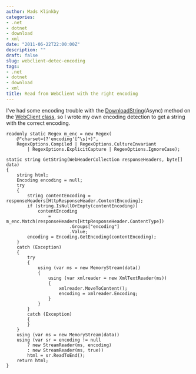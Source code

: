 ```yaml
---
author: Mads Klinkby
categories:
- .net
- dotnet
- download
- xml
date: "2011-06-22T22:00:00Z"
description: ""
draft: false
slug: webclient-detec-encoding
tags:
- .net
- dotnet
- download
- xml
title: Read from WebClient with the right encoding
---
```



I've had some encoding trouble with the [DownloadString](http://msdn.microsoft.com/en-us/library/fhd1f0sw.aspx)(Async) method on the [ WebClient class](http://msdn.microsoft.com/en-us/library/system.net.webclient.aspx), so I wrote my own encoding detection to get a string with the correct encoding.   

<pre class="csharpcode"><code><span class="kwrd">readonly</span> <span class="kwrd">static</span> Regex m_enc = <span class="kwrd">new</span> Regex(
    <span class="str">@"charset=(?'encoding'[^\s]+)"</span>,
    RegexOptions.Compiled | RegexOptions.CultureInvariant
        | RegexOptions.ExplicitCapture | RegexOptions.IgnoreCase);

<span class="kwrd">static</span> <span class="kwrd">string</span> GetString(WebHeaderCollection responseHeaders, <span class="kwrd">byte</span>[] data)
{
    <span class="kwrd">string</span> html;
    Encoding encoding = <span class="kwrd">null</span>;
    <span class="kwrd">try</span>
    {
        <span class="kwrd">string</span> contentEncoding = responseHeaders[HttpResponseHeader.ContentEncoding];
        <span class="kwrd">if</span> (<span class="kwrd">string</span>.IsNullOrEmpty(contentEncoding))
            contentEncoding 
                = m_enc.Match(responseHeaders[HttpResponseHeader.ContentType])
                        .Groups[<span class="str">"encoding"</span>]
                        .Value;
        encoding = Encoding.GetEncoding(contentEncoding);
    }
    <span class="kwrd">catch</span> (Exception)
    {
        <span class="kwrd">try</span>
        {
            <span class="kwrd">using</span> (var ms = <span class="kwrd">new</span> MemoryStream(data))
            {
                <span class="kwrd">using</span> (var xmlreader = <span class="kwrd">new</span> XmlTextReader(ms))
                {
                    xmlreader.MoveToContent();
                    encoding = xmlreader.Encoding;
                }
            }
        }
        <span class="kwrd">catch</span> (Exception)
        {
        }
    }
    <span class="kwrd">using</span> (var ms = <span class="kwrd">new</span> MemoryStream(data))
    <span class="kwrd">using</span> (var sr = encoding != <span class="kwrd">null</span> 
        ? <span class="kwrd">new</span> StreamReader(ms, encoding) 
        : <span class="kwrd">new</span> StreamReader(ms, <span class="kwrd">true</span>))
        html = sr.ReadToEnd();
    <span class="kwrd">return</span> html;
}</code></pre>

